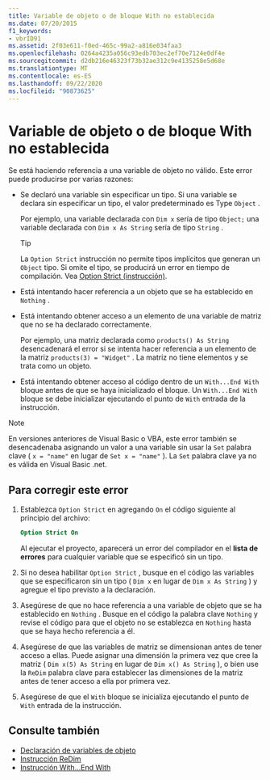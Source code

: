```yaml
---
title: Variable de objeto o de bloque With no establecida
ms.date: 07/20/2015
f1_keywords:
- vbrID91
ms.assetid: 2f03e611-f0ed-465c-99a2-a816e034faa3
ms.openlocfilehash: 0264a4235a056c93edb703ec2ef70e7124e0df4e
ms.sourcegitcommit: d2db216e46323f73b32ae312c9e4135258e5d68e
ms.translationtype: MT
ms.contentlocale: es-ES
ms.lasthandoff: 09/22/2020
ms.locfileid: "90873625"
---
```

# <a name="object-variable-or-with-block-variable-not-set"></a>Variable de objeto o de bloque With no establecida

Se está haciendo referencia a una variable de objeto no válido.   Este error puede producirse por varias razones:

- Se declaró una variable sin especificar un tipo. Si una variable se declara sin especificar un tipo, el valor predeterminado es Type `Object` .

    Por ejemplo, una variable declarada con `Dim x` sería de tipo `Object;` una variable declarada con `Dim x As String` sería de tipo `String` .

    > [!TIP]
    > La `Option Strict` instrucción no permite tipos implícitos que generan un `Object` tipo. Si omite el tipo, se producirá un error en tiempo de compilación. Vea [Option Strict (instrucción)](../statements/option-strict-statement.md).

- Está intentando hacer referencia a un objeto que se ha establecido en `Nothing` .

- Está intentando obtener acceso a un elemento de una variable de matriz que no se ha declarado correctamente.

    Por ejemplo, una matriz declarada como `products() As String` desencadenará el error si se intenta hacer referencia a un elemento de la matriz `products(3) = "Widget"` . La matriz no tiene elementos y se trata como un objeto.

- Está intentando obtener acceso al código dentro de un `With...End With` bloque antes de que se haya inicializado el bloque.   Un `With...End With` bloque se debe inicializar ejecutando el punto de `With` entrada de la instrucción.

> [!NOTE]
> En versiones anteriores de Visual Basic o VBA, este error también se desencadenaba asignando un valor a una variable sin usar la `Set` palabra clave ( `x = "name"` en lugar de `Set x = "name"` ). La `Set` palabra clave ya no es válida en Visual Basic .net.

## <a name="to-correct-this-error"></a>Para corregir este error

1. Establezca `Option Strict` en agregando `On` el código siguiente al principio del archivo:

    ```vb
    Option Strict On
    ```

    Al ejecutar el proyecto, aparecerá un error del compilador en el **lista de errores** para cualquier variable que se especificó sin un tipo.

2. Si no desea habilitar `Option Strict` , busque en el código las variables que se especificaron sin un tipo ( `Dim x` en lugar de `Dim x As String` ) y agregue el tipo previsto a la declaración.

3. Asegúrese de que no hace referencia a una variable de objeto que se ha establecido en `Nothing` .  Busque en el código la palabra clave `Nothing` y revise el código para que el objeto no se establezca en `Nothing` hasta que se haya hecho referencia a él.

4. Asegúrese de que las variables de matriz se dimensionan antes de tener acceso a ellas. Puede asignar una dimensión la primera vez que cree la matriz ( `Dim x(5) As String` en lugar de `Dim x() As String` ), o bien use la `ReDim` palabra clave para establecer las dimensiones de la matriz antes de tener acceso a ella por primera vez.

5. Asegúrese de que el `With` bloque se inicializa ejecutando el punto de `With` entrada de la instrucción.

## <a name="see-also"></a>Consulte también

- [Declaración de variables de objeto](../../programming-guide/language-features/variables/object-variable-declaration.md)
- [Instrucción ReDim](../statements/redim-statement.md)
- [Instrucción With...End With](../statements/with-end-with-statement.md)
